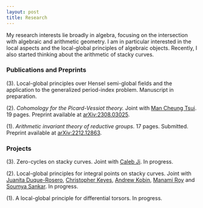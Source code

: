 ```yaml
---
layout: post
title: Research
---
```

My research interests lie broadly in algebra, focusing on the intersection with algebraic and arithmetic geometry. 
I am in particular interested in the local aspects and the local-global principles of algebraic objects. Recently, I also started thinking about the arithmetic of stacky curves. 

### Publications and Preprints

<p style="text-align: left"> (3). Local-global principles over Hensel semi-global fields and the application to the generalized period-index problem. Manuscript in preparation.

(2). <em>Cohomology for the Picard-Vessiot theory.</em> Joint with <a href="https://manctsui.github.io/index.html">Man Cheung Tsui</a>. 19 pages. Preprint available at <a href="https://arxiv.org/abs/2308.03025">arXiv:2308.03025</a>.

(1). <em>Arithmetic invariant theory of reductive groups.</em> 17 pages. Submitted. Preprint available at <a href="https://arxiv.org/abs/2212.12863">arXiv:2212.12863</a>. 

</p>



### Projects
(3). Zero-cycles on stacky curves. Joint with [Caleb Ji](https://math.columbia.edu/~calebji/). In progress.

(2). Local-global principles for integral points on stacky curves. Joint with [Juanita Duque-Rosero](https://juanitaduquer.github.io), [Christopher Keyes](https://c-keyes.github.io), [Andrew Kobin](https://www.andrewkobin.com), [Manami Roy](https://faculty.fordham.edu/mroy17/) and [Soumya Sankar](https://sites.google.com/site/soumya3sankar/). In progress. 

(1). A local-global principle for differential torsors. In progress.




